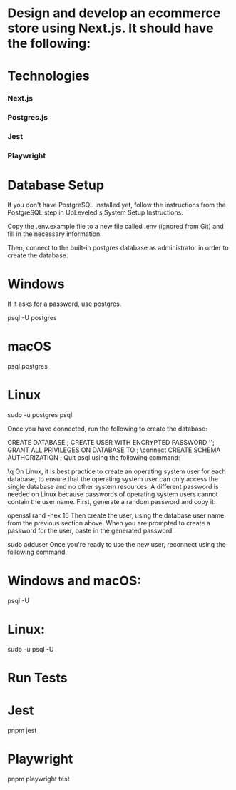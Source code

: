 # Design and develop an ecommerce store using Next.js. It should have the following:

<!-- -[] A Products page (where all the products are listed)

- [x] Minimum of 4 different products
- [x] The page should have a relevant `h1` element
- [x] Each product (incl. product name and image) needs to be contained in an anchor element (a link) with an attribute of `data-test-id="product-<product id>"`
  - [x] This link will lead to its single product page
- [x] The header (described below) needs to have a link to the products page with the HTML attribute `data-test-id="products-link"`
- [x] A page for each single product (when you click on the product it goes to this page) with ability to add a quantity to the cart
  - [x] The single product URL needs to contain the `id` (eg. `/products/<product id>`)
  - [x] The product name needs to be directly inside an `h1` element (it should be the only `h1`)
  - [x] The product image needs to be in an `img` element with the HTML attribute `data-test-id="product-image"`
  - [x] The product price (without any currency symbol or thousands separator) needs to be directly inside an element with the HTML attribute `data-test-id="product-price"`
  - [x] The quantity input needs to have the HTML attribute `data-test-id="product-quantity"`
    - [x] The starting quantity should be `1`
  - [x] The add to cart button needs to have the HTML attribute `data-test-id="product-add-to-cart"`
    - [x] Clicking this button will add the amount from the product quantity input to any quantity of this product already in the cart
      - [x] For example, if the amount in the product quantity input is `2` and the existing quantity of this product in the cart is `3`, then after clicking the button, the quantity of this product in the cart will become `5`
  - [x] Negative quantity values should not be possible to enter
- [x] A Cart page (containing a list where products appear when you click on the "Add to cart" button on the single product page), which also shows the total price of all products
 -->

# Technologies

### Next.js

### Postgres.js

### Jest

### Playwright

# Database Setup

If you don't have PostgreSQL installed yet, follow the instructions from the PostgreSQL step in UpLeveled's System Setup Instructions.

Copy the .env.example file to a new file called .env (ignored from Git) and fill in the necessary information.

Then, connect to the built-in postgres database as administrator in order to create the database:

# Windows

If it asks for a password, use postgres.

psql -U postgres

# macOS

psql postgres

# Linux

sudo -u postgres psql

Once you have connected, run the following to create the database:

CREATE DATABASE <database name>;
CREATE USER <user name> WITH ENCRYPTED PASSWORD '<user password>';
GRANT ALL PRIVILEGES ON DATABASE <database name> TO <user name>;
\connect <database name>
CREATE SCHEMA <schema name> AUTHORIZATION <user name>;
Quit psql using the following command:

\q
On Linux, it is best practice to create an operating system user for each database, to ensure that the operating system user can only access the single database and no other system resources. A different password is needed on Linux because passwords of operating system users cannot contain the user name. First, generate a random password and copy it:

openssl rand -hex 16
Then create the user, using the database user name from the previous section above. When you are prompted to create a password for the user, paste in the generated password.

sudo adduser <user name>
Once you're ready to use the new user, reconnect using the following command.

# Windows and macOS:

psql -U <user name> <database name>

# Linux:

sudo -u <user name> psql -U <user name> <database name>

# Run Tests

# Jest

pnpm jest

# Playwright

pnpm playwright test
